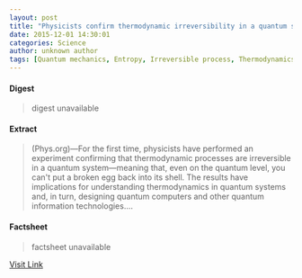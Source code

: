 ```yaml
---
layout: post
title: "Physicists confirm thermodynamic irreversibility in a quantum system"
date: 2015-12-01 14:30:01
categories: Science
author: unknown author
tags: [Quantum mechanics, Entropy, Irreversible process, Thermodynamics, Physics, Arrow of time, Thermodynamic process, Thermodynamic equilibrium, Spin (physics), Heat, Magnetic field, Quantum entanglement, Energy, Mathematical physics, Modern physics, Physical chemistry, Chemistry, Metaphysics, Physical quantities, Classical mechanics, Scientific theories, Solid state engineering, Particle physics, Materials science, Science, Theoretical physics, Applied and interdisciplinary physics, Mechanical engineering, Physical sciences, Mechanics]
---
```



#### Digest
>digest unavailable

#### Extract
>(Phys.org)—For the first time, physicists have performed an experiment confirming that thermodynamic processes are irreversible in a quantum system—meaning that, even on the quantum level, you can't put a broken egg back into its shell. The results have implications for understanding thermodynamics in quantum systems and, in turn, designing quantum computers and other quantum information technologies....

#### Factsheet
>factsheet unavailable

[Visit Link](http://phys.org/news/2015-12-physicists-thermodynamic-irreversibility-quantum.html)


